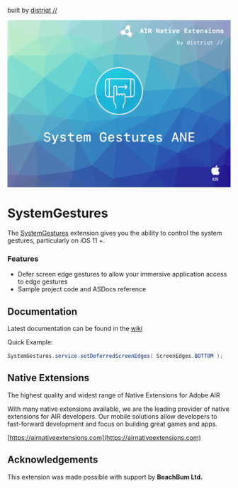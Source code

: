 built by [distriqt //](https://airnativeextensions.com) 

![](images/hero.png)

# SystemGestures

The [SystemGestures](https://airnativeextensions.com/extension/com.distriqt.SystemGestures) extension 
gives you the ability to control the system gestures, particularly on iOS 11 +.

### Features

- Defer screen edge gestures to allow your immersive application access to edge gestures
- Sample project code and ASDocs reference




## Documentation

Latest documentation can be found in the [wiki](https://github.com/distriqt/ANE-SystemGestures/wiki)

Quick Example: 

```actionscript
SystemGestures.service.setDeferredScreenEdges( ScreenEdges.BOTTOM );
```




## Native Extensions

The highest quality and widest range of Native Extensions for Adobe AIR

With many native extensions available, we are the leading provider of native extensions for AIR developers. 
Our mobile solutions allow developers to fast-forward development and focus on building great games and apps.

[https://airnativeextensions.com](https://airnativeextensions.com)



## Acknowledgements

This extension was made possible with support by **BeachBum Ltd.**


